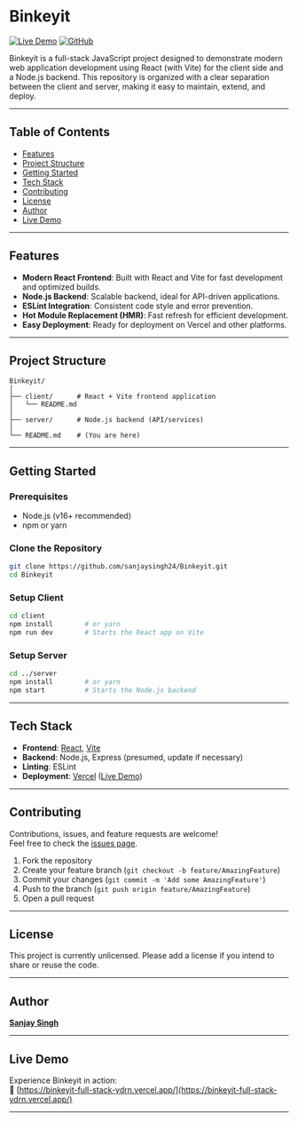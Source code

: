 # Binkeyit

[![Live Demo](https://img.shields.io/badge/View-Live%20Demo-blue)](https://binkeyit-full-stack-ydrn.vercel.app/)
[![GitHub](https://img.shields.io/badge/GitHub-Repository-black)](https://github.com/sanjaysingh24/Binkeyit)

Binkeyit is a full-stack JavaScript project designed to demonstrate modern web application development using React (with Vite) for the client side and a Node.js backend. This repository is organized with a clear separation between the client and server, making it easy to maintain, extend, and deploy.

---

## Table of Contents

- [Features](#features)
- [Project Structure](#project-structure)
- [Getting Started](#getting-started)
- [Tech Stack](#tech-stack)
- [Contributing](#contributing)
- [License](#license)
- [Author](#author)
- [Live Demo](#live-demo)

---

## Features

- **Modern React Frontend**: Built with React and Vite for fast development and optimized builds.
- **Node.js Backend**: Scalable backend, ideal for API-driven applications.
- **ESLint Integration**: Consistent code style and error prevention.
- **Hot Module Replacement (HMR)**: Fast refresh for efficient development.
- **Easy Deployment**: Ready for deployment on Vercel and other platforms.

---

## Project Structure

```
Binkeyit/
│
├── client/      # React + Vite frontend application
│   └── README.md
│
├── server/      # Node.js backend (API/services)
│
└── README.md    # (You are here)
```

---

## Getting Started

### Prerequisites

- Node.js (v16+ recommended)
- npm or yarn

### Clone the Repository

```bash
git clone https://github.com/sanjaysingh24/Binkeyit.git
cd Binkeyit
```

### Setup Client

```bash
cd client
npm install        # or yarn
npm run dev        # Starts the React app on Vite
```

### Setup Server

```bash
cd ../server
npm install        # or yarn
npm start          # Starts the Node.js backend
```

---

## Tech Stack

- **Frontend**: [React](https://react.dev/), [Vite](https://vitejs.dev/)
- **Backend**: Node.js, Express (presumed, update if necessary)
- **Linting**: ESLint
- **Deployment**: [Vercel](https://vercel.com/) ([Live Demo](https://binkeyit-full-stack-ydrn.vercel.app/))

---

## Contributing

Contributions, issues, and feature requests are welcome!  
Feel free to check the [issues page](https://github.com/sanjaysingh24/Binkeyit/issues).

1. Fork the repository
2. Create your feature branch (`git checkout -b feature/AmazingFeature`)
3. Commit your changes (`git commit -m 'Add some AmazingFeature'`)
4. Push to the branch (`git push origin feature/AmazingFeature`)
5. Open a pull request

---

## License

This project is currently unlicensed. Please add a license if you intend to share or reuse the code.

---

## Author

**[Sanjay Singh](https://github.com/sanjaysingh24)**

---

## Live Demo

Experience Binkeyit in action:  
🔗 [https://binkeyit-full-stack-ydrn.vercel.app/](https://binkeyit-full-stack-ydrn.vercel.app/)

---
